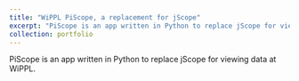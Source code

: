 ```yaml
---
title: "WiPPL PiScope, a replacement for jScope"
excerpt: "PiScope is an app written in Python to replace jScope for viewing data at WiPPL.<br/><img src='/images/piscope_animation.gif'>"
collection: portfolio
---
```


PiScope is an app written in Python to replace jScope for viewing data at WiPPL. 

